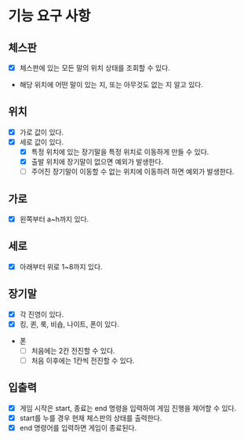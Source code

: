 # 기능 요구 사항
## 체스판
* [x] 체스판에 있는 모든 말의 위치 상태를 조회할 수 있다.
- 해당 위치에 어떤 말이 있는 지, 또는 아무것도 없는 지 알고 있다.

## 위치
* [x] 가로 값이 있다.
* [x] 세로 값이 있다.
  * [x] 특정 위치에 있는 장기말을 특정 위치로 이동하게 만들 수 있다.
  * [x] 출발 위치에 장기말이 없으면 예외가 발생한다.
  * [ ] 주어진 장기말이 이동할 수 없는 위치에 이동하려 하면 예외가 발생한다.

## 가로
* [x] 왼쪽부터 a~h까지 있다.
## 세로
* [x] 아래부터 위로 1~8까지 있다.

## 장기말
* [x] 각 진영이 있다.
* [x] 킹, 퀸, 룩, 비숍, 나이트, 폰이 있다.
- 폰
  * [ ] 처음에는 2칸 전진할 수 있다.
  * [ ] 처음 이후에는 1칸씩 전진할 수 있다.

## 입출력
* [x] 게임 시작은 start, 종료는 end 명령을 입력하여 게임 진행을 제어할 수 있다.
* [x] start를 누를 경우 현재 체스판의 상태를 출력한다.
* [x] end 명령어를 입력하면 게임이 종료된다.
